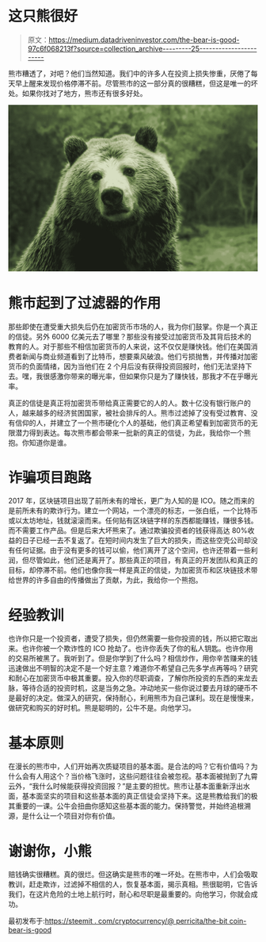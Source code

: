 # 这只熊很好

> 原文：<https://medium.datadriveninvestor.com/the-bear-is-good-97c6f068213f?source=collection_archive---------25----------------------->

熊市糟透了，对吧？他们当然知道。我们中的许多人在投资上损失惨重，厌倦了每天早上醒来发现价格停滞不前。尽管熊市的这一部分真的很糟糕，但这是唯一的坏处。如果你找对了地方，熊市还有很多好处。

![](img/c78c1ca4ad631709f8d545eccd2a3cfe.png)

# 熊市起到了过滤器的作用

那些即使在遭受重大损失后仍在加密货币市场的人，我为你们鼓掌。你是一个真正的信徒。另外 6000 亿美元去了哪里？那些没有接受过加密货币及其背后技术的教育的人。对于那些不相信加密货币的人来说，这不仅仅是赚快钱。他们在美国消费者新闻与商业频道看到了比特币，想要乘风破浪。他们亏损抛售，并传播对加密货币的负面情绪，因为当他们在 2 个月后没有获得投资回报时，他们无法坚持下去。嘿，我很感激你带来的曝光率，但如果你只是为了赚快钱，那我才不在乎曝光率。

真正的信徒是真正将加密货币带给真正需要它的人的人。数十亿没有银行账户的人，越来越多的经济贫困国家，被社会排斥的人。熊市过滤掉了没有受过教育、没有信仰的人，并建立了一个熊市硬化个人的基础，他们真正希望看到加密货币的无限潜力得到表达。每次熊市都会带来一批新的真正的信徒，为此，我给你一个熊抱。你知道你是谁。

# 诈骗项目跑路

2017 年，区块链项目出现了前所未有的增长，更广为人知的是 ICO。随之而来的是前所未有的欺诈行为。建立一个网站，一个漂亮的标志，一张白纸，一个比特币或以太坊地址，钱就滚滚而来。任何贴有区块链字样的东西都能赚钱，赚很多钱。而不需要工作产品。但是后来大坏熊来了。通过欺骗投资者的钱获得高达 80%收益的日子已经一去不复返了。在短时间内发生了巨大的损失，而这些空壳公司却没有任何证据。由于没有更多的钱可以偷，他们离开了这个空间，也许还带着一些利润，但尽管如此，他们还是离开了。那些真正的项目，有真正的开发团队和真正的目标，却停滞不前。他们也像你我一样是真正的信徒，为加密货币和区块链技术带给世界的许多自由的传播做出了贡献，为此，我给你一个熊抱。

# 经验教训

也许你只是一个投资者，遭受了损失，但仍然需要一些你投资的钱，所以把它取出来。也许你被一个欺诈性的 ICO 抢劫了。也许你丢失了你的私人钥匙。也许你用的交易所被黑了。我听到了。但是你学到了什么吗？相信炒作，用你辛苦赚来的钱迅速做出不明智的决定不是一个好主意？难道你不希望自己先多学点再等吗？研究和耐心在加密货币中极其重要。投入你的尽职调查，了解你所投资的东西的来龙去脉，等待合适的投资时机，这是当务之急。冲动地买一些你说过要去月球的硬币不是最好的决定。做深入的研究，保持耐心，利用熊市为自己谋利。现在是慢慢来，做研究和购买的好时机。熊是聪明的，公牛不是。向他学习。

# 基本原则

在漫长的熊市中，人们开始再次质疑项目的基本面。是合法的吗？它有价值吗？为什么会有人用这个？当价格飞涨时，这些问题往往会被忽视。基本面被抛到了九霄云外，“我什么时候能获得投资回报？”是主要的担忧。熊市让基本面重新浮出水面，基本面坚实的项目和这些基本面的真正信徒会坚持下来。这是熊教给我们的极其重要的一课。公牛会扭曲你感知这些基本面的能力。保持警觉，并始终追根溯源，是什么让一个项目对你有价值。

# 谢谢你，小熊

赔钱确实很糟糕。真的很烂。但这确实是熊市的唯一坏处。在熊市中，人们会吸取教训，赶走欺诈，过滤掉不相信的人，恢复基本面，揭示真相。熊很聪明，它告诉我们，在这片危险的土地上航行时，耐心和尽职是最重要的。向他学习，你就会成功。

最初发布于:[https://steemit . com/cryptocurrency/@ perricita/the-bit coin-bear-is-good](https://steemit.com/cryptocurrency/@perricita/the-bitcoin-bear-is-good)